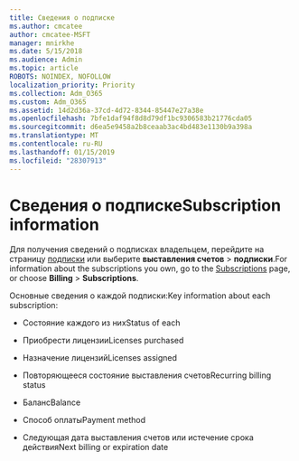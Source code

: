 ```yaml
---
title: Сведения о подписке
ms.author: cmcatee
author: cmcatee-MSFT
manager: mnirkhe
ms.date: 5/15/2018
ms.audience: Admin
ms.topic: article
ROBOTS: NOINDEX, NOFOLLOW
localization_priority: Priority
ms.collection: Adm_O365
ms.custom: Adm_O365
ms.assetid: 14d2d36a-37cd-4d72-8344-85447e27a38e
ms.openlocfilehash: 7bfe1daf94f8d8d79df1bc9306583b21776cda05
ms.sourcegitcommit: d6ea5e9458a2b8ceaab3ac4bd483e1130b9a398a
ms.translationtype: MT
ms.contentlocale: ru-RU
ms.lasthandoff: 01/15/2019
ms.locfileid: "28307913"
---
```

# <a name="subscription-information"></a><span data-ttu-id="480d5-102">Сведения о подписке</span><span class="sxs-lookup"><span data-stu-id="480d5-102">Subscription information</span></span>

<span data-ttu-id="480d5-103">Для получения сведений о подписках владельцем, перейдите на страницу [подписки](https://go.microsoft.com/fwlink/p/?linkid=842054) или выберите **выставления счетов** \> **подписки**.</span><span class="sxs-lookup"><span data-stu-id="480d5-103">For information about the subscriptions you own, go to the [Subscriptions](https://go.microsoft.com/fwlink/p/?linkid=842054) page, or choose **Billing** \> **Subscriptions**.</span></span>
  
<span data-ttu-id="480d5-104">Основные сведения о каждой подписки:</span><span class="sxs-lookup"><span data-stu-id="480d5-104">Key information about each subscription:</span></span>
  
- <span data-ttu-id="480d5-105">Состояние каждого из них</span><span class="sxs-lookup"><span data-stu-id="480d5-105">Status of each</span></span>
    
- <span data-ttu-id="480d5-106">Приобрести лицензии</span><span class="sxs-lookup"><span data-stu-id="480d5-106">Licenses purchased</span></span>
    
- <span data-ttu-id="480d5-107">Назначение лицензий</span><span class="sxs-lookup"><span data-stu-id="480d5-107">Licenses assigned</span></span>
    
- <span data-ttu-id="480d5-108">Повторяющееся состояние выставления счетов</span><span class="sxs-lookup"><span data-stu-id="480d5-108">Recurring billing status</span></span>
    
- <span data-ttu-id="480d5-109">Баланс</span><span class="sxs-lookup"><span data-stu-id="480d5-109">Balance</span></span>
    
- <span data-ttu-id="480d5-110">Способ оплаты</span><span class="sxs-lookup"><span data-stu-id="480d5-110">Payment method</span></span>
    
- <span data-ttu-id="480d5-111">Следующая дата выставления счетов или истечение срока действия</span><span class="sxs-lookup"><span data-stu-id="480d5-111">Next billing or expiration date</span></span>
    

